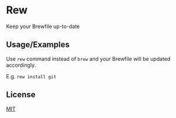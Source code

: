# Rew

Keep your Brewfile up-to-date

## Usage/Examples

Use `rew` command instead of `brew` and your Brewfile will be updated accordingly.

E.g. `rew install git`

## License

[MIT](https://choosealicense.com/licenses/mit/)

  
